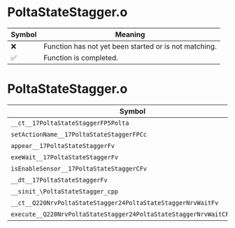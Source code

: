 # PoltaStateStagger.o
| Symbol | Meaning 
| ------------- | ------------- 
| :x: | Function has not yet been started or is not matching. 
| :white_check_mark: | Function is completed. 


# PoltaStateStagger.o
| Symbol | Decompiled? |
| ------------- | ------------- |
| `__ct__17PoltaStateStaggerFP5Polta` | :x: |
| `setActionName__17PoltaStateStaggerFPCc` | :x: |
| `appear__17PoltaStateStaggerFv` | :x: |
| `exeWait__17PoltaStateStaggerFv` | :x: |
| `isEnableSensor__17PoltaStateStaggerCFv` | :x: |
| `__dt__17PoltaStateStaggerFv` | :x: |
| `__sinit_\PoltaStateStagger_cpp` | :x: |
| `__ct__Q220NrvPoltaStateStagger24PoltaStateStaggerNrvWaitFv` | :x: |
| `execute__Q220NrvPoltaStateStagger24PoltaStateStaggerNrvWaitCFP5Spine` | :x: |

